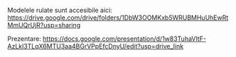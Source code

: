 Modelele rulate sunt accesibile aici: https://drive.google.com/drive/folders/1DbW3OOMKxb5WRUBMHuUhEwRtMmUQrUjR?usp=sharing



Prezentare: https://docs.google.com/presentation/d/1w83TuhaVltF-AzLkl3TLqX6MTU3aa4BGrVPpEfcDnyU/edit?usp=drive_link
